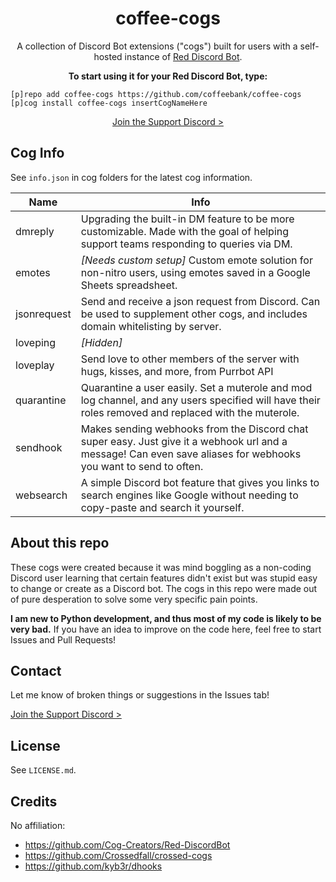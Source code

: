 <h1 align="center">
  coffee-cogs
</h1>

<div id="supportdiscord"></div>

<p align="center">
  A collection of Discord Bot extensions ("cogs") built for users with a self-hosted instance of <a href="https://github.com/Cog-Creators/Red-DiscordBot">Red Discord Bot</a>.
</p>

<p align="center">
  <strong>To start using it for your Red Discord Bot, type:</strong>
</p>

```
[p]repo add coffee-cogs https://github.com/coffeebank/coffee-cogs
[p]cog install coffee-cogs insertCogNameHere
```

<p align="center">
  <a href="https://discord.gg/Waeg227Jvb">Join the Support Discord ></a>
</p>

## Cog Info

See `info.json` in cog folders for the latest cog information.

|Name|Info|
|---|---|
|dmreply|Upgrading the built-in DM feature to be more customizable. Made with the goal of helping support teams responding to queries via DM.|
|emotes|*[Needs custom setup]* Custom emote solution for non-nitro users, using emotes saved in a Google Sheets spreadsheet.|
|jsonrequest|Send and receive a json request from Discord. Can be used to supplement other cogs, and includes domain whitelisting by server.|
|loveping|*[Hidden]*|
|loveplay|Send love to other members of the server with hugs, kisses, and more, from Purrbot API|
|quarantine|Quarantine a user easily. Set a muterole and mod log channel, and any users specified will have their roles removed and replaced with the muterole.|
|sendhook|Makes sending webhooks from the Discord chat super easy. Just give it a webhook url and a message! Can even save aliases for webhooks you want to send to often.|
|websearch|A simple Discord bot feature that gives you links to search engines like Google without needing to copy-paste and search it yourself.|


## About this repo

These cogs were created because it was mind boggling as a non-coding Discord user learning that certain features didn't exist but was stupid easy to change or create as a Discord bot. The cogs in this repo were made out of pure desperation to solve some very specific pain points.

**I am new to Python development, and thus most of my code is likely to be very bad.** If you have an idea to improve on the code here, feel free to start Issues and Pull Requests!


## Contact

Let me know of broken things or suggestions in the Issues tab!

[Join the Support Discord >](#supportdiscord)


## License

See `LICENSE.md`.


## Credits

No affiliation:

- <https://github.com/Cog-Creators/Red-DiscordBot>
- <https://github.com/Crossedfall/crossed-cogs>
- <https://github.com/kyb3r/dhooks>
